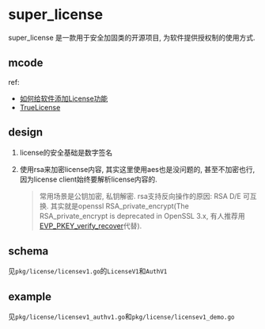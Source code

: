# super_license
super_license 是一款用于安全加固类的开源项目, 为软件提供授权制的使用方式.

## mcode
ref:
- [如何给软件添加License功能](https://www.duidaima.com/Group/Topic/ASP.NET/15393)
- [TrueLicense](https://github.com/JCXTB/TrueLicense)

## design
1. license的安全基础是数字签名
1. 使用rsa来加密license内容, 其实这里使用aes也是没问题的, 甚至不加密也行, 因为license client始终要解析license内容的.

    > 常用场景是公钥加密, 私钥解密. rsa支持反向操作的原因: RSA D/E 可互换. 其实就是openssl RSA_private_encrypt(The RSA_private_encrypt is deprecated in OpenSSL 3.x, 有人推荐用[EVP_PKEY_verify_recover](https://github.com/openssl/openssl/discussions/23733)代替).

## schema
见`pkg/license/licensev1.go`的`LicenseV1`和`AuthV1`

## example
见`pkg/license/licensev1_authv1.go`和`pkg/license/licensev1_demo.go`